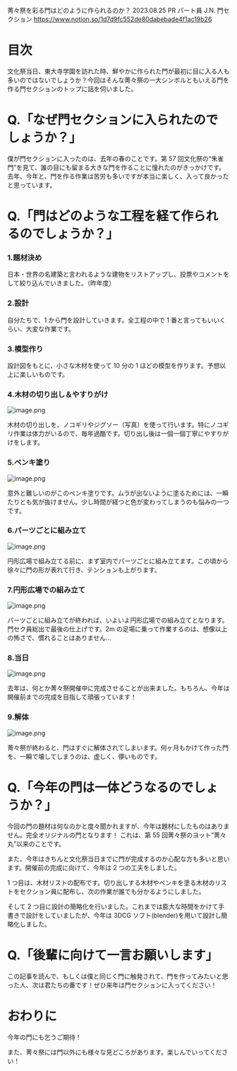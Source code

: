 菁々祭を彩る門はどのように作られるのか？
2023.08.25
PR パート員 J.N.
門セクション
https://www.notion.so/1d7d9fc552de80dabebade4f1ac19b26

# 目次

文化祭当日、東大寺学園を訪れた時、鮮やかに作られた門が最初に目に入る人も多いのではないでしょうか？今回はそんな菁々祭の一大シンボルともいえる門を作る門セクションのトップに話を伺いました。

# Q.「なぜ門セクションに入られたのでしょうか？」

僕が門セクションに入ったのは、去年の春のことです。第 57 回文化祭の“朱雀門”を見て、誰の目にも留まる大きな門を作ることに憧れたのがきっかけです。去年、今年と、門を作る作業は苦労も多いですが本当に楽しく、入って良かったと思っています。

# Q.「門はどのような工程を経て作られるのでしょうか？」

### 1.題材決め

日本・世界の名建築と言われるような建物をリストアップし、投票やコメントをして絞り込んでいきました。（昨年度）

### 2.設計

自分たちで、1 から門を設計していきます。全工程の中で 1 番と言ってもいいくらい、大変な作業です。

### 3.模型作り

設計図をもとに、小さな木材を使って 10 分の 1 ほどの模型を作ります。予想以上に楽しいものです。

### 4.木材の切り出し＆やすりがけ

![image.png](image.png)

木材の切り出しを、ノコギリやジグソー（写真）を使って行います。特にノコギリ作業は体力がいるので、毎年過酷です。切り出し後は一個一個丁寧にやすりがけをします。

### 5.ペンキ塗り

![image.png](image%201.png)

意外と難しいのがこのペンキ塗りです。ムラが出ないように塗るためには、一瞬たりとも気が抜けません。少し時間が経つと色が変わってしまうのも悩みの一つです。

### 6.パーツごとに組み立て

![image.png](image%202.png)

円形広場で組み立てる前に、まず室内でパーツごとに組み立てます。この頃から徐々に門の形が表れて行き、テンションも上がります。

### 7.円形広場での組み立て

![image.png](image%203.png)

パーツごとに組み立てが終われば、いよいよ円形広場での組み立てとなります。門セク員総出で最後の仕上げです。2m の足場に乗って作業するのは、想像以上の怖さで、慣れることはありません…

### 8.当日

![image.png](image%204.png)

去年は、何とか菁々祭開催中に完成させることが出来ました。もちろん、今年は開催前までの完成を目指して頑張っています！

### 9.解体

![image.png](image%205.png)

菁々祭が終わると、門はすぐに解体されてしまいます。何ヶ月もかけて作った門を、一瞬で壊してしまうのは、虚しく、儚いものです。

# Q.「今年の門は一体どうなるのでしょうか？」

今回の門の題材は何なのかと度々聞かれますが、今年は題材にしたものはありません。完全オリジナルの門となります！ これは、第 55 回菁々祭のヨット”菁々丸”以来のことです。

また、今年はきちんと文化祭当日までに門が完成するのか心配な方も多いと思います。開催前の完成に向けて、今年は 2 つの工夫をしました。

1 つ目は、木材リストの配布です。切り出しする木材やペンキを塗る木材のリストをセクション員に配布し、次の作業が誰でも分かるようにしました。

そして 2 つ目に設計の簡略化を行いました。これまでは膨大な時間をかけて手書きで設計をしていましたが、今年は 3DCG ソフト(blender)を用いて設計し簡略化しました。

# Q.「後輩に向けて一言お願いします」

この記事を読んで、もしくは僕と同じく門に触発されて、門を作ってみたいと思った人、次は君たちの番です！ぜひ来年は門セクションに入ってください！

# おわりに

今年の門にも乞うご期待！

また、菁々祭には門以外にも様々な見どころがあります。楽しんでいってください！
